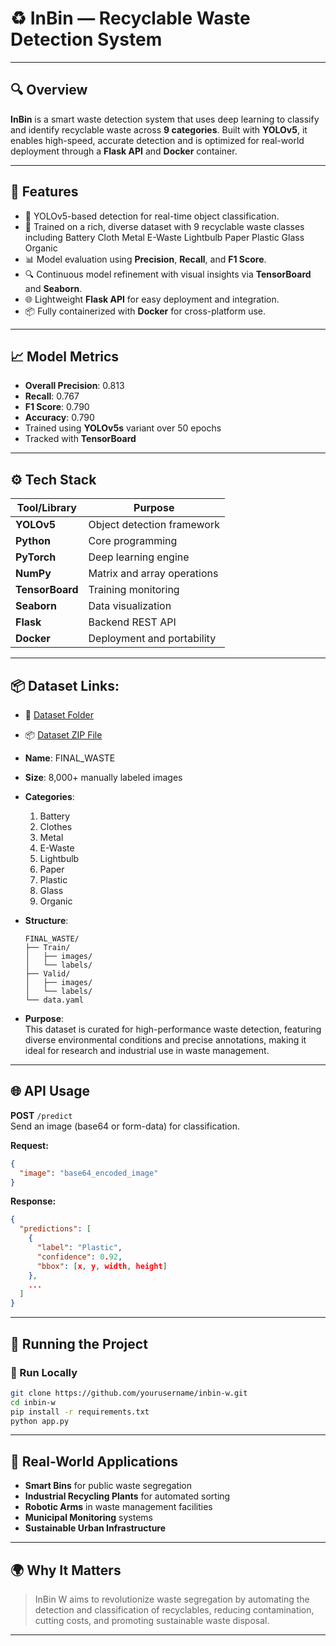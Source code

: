 # ♻️ InBin — Recyclable Waste Detection System

---

## 🔍 Overview

**InBin** is a smart waste detection system that uses deep learning to classify and identify recyclable waste across **9 categories**. Built with **YOLOv5**, it enables high-speed, accurate detection and is optimized for real-world deployment through a **Flask API** and **Docker** container.

---

## 🚀 Features

- 🧠 YOLOv5-based detection for real-time object classification.
- 📂 Trained on a rich, diverse dataset with 9 recyclable waste classes including
  Battery
  Cloth
  Metal
  E-Waste
  Lightbulb
  Paper
  Plastic
  Glass
  Organic
- 📊 Model evaluation using **Precision**, **Recall**, and **F1 Score**.
- 🔍 Continuous model refinement with visual insights via **TensorBoard** and **Seaborn**.
- 🌐 Lightweight **Flask API** for easy deployment and integration.
- 📦 Fully containerized with **Docker** for cross-platform use.

---

## 📈 Model Metrics

- **Overall Precision**: 0.813
- **Recall**: 0.767  
- **F1 Score**: 0.790
- **Accuracy**: 0.790
- Trained using **YOLOv5s** variant over 50 epochs  
- Tracked with **TensorBoard**

---


## ⚙️ Tech Stack

| Tool/Library      | Purpose                                 |
|-------------------|------------------------------------------|
| **YOLOv5**         | Object detection framework               |
| **Python**         | Core programming                        |
| **PyTorch**        | Deep learning engine                     |
| **NumPy**          | Matrix and array operations              |
| **TensorBoard**    | Training monitoring                      |
| **Seaborn**        | Data visualization                       |
| **Flask**          | Backend REST API                         |
| **Docker**         | Deployment and portability               |


---
## 📦 Dataset Links: 
  - 📁 [Dataset Folder](https://drive.google.com/drive/u/2/folders/1ysx3bHxQFpELPFGDEGJUnYwqdgQO5_5K)  
  - 📦 [Dataset ZIP File](https://drive.google.com/file/d/1cYCv07SNT-LkI839StJcXDhFQuqGVOJP/view?usp=sharing)
- **Name**: FINAL_WASTE  
- **Size**: 8,000+ manually labeled images  
- **Categories**:
  1. Battery  
  2. Clothes  
  3. Metal  
  4. E-Waste  
  5. Lightbulb  
  6. Paper  
  7. Plastic  
  8. Glass  
  9. Organic  

- **Structure**:
  ```
  FINAL_WASTE/
  ├── Train/
  │   ├── images/
  │   └── labels/
  ├── Valid/
  │   ├── images/
  │   └── labels/
  └── data.yaml
  ```

- **Purpose**:  
  This dataset is curated for high-performance waste detection, featuring diverse environmental conditions and precise annotations, making it ideal for research and industrial use in waste management.

---




## 🌐 API Usage

**POST** `/predict`  
Send an image (base64 or form-data) for classification.

**Request:**
```json
{
  "image": "base64_encoded_image"
}
```

**Response:**
```json
{
  "predictions": [
    {
      "label": "Plastic",
      "confidence": 0.92,
      "bbox": [x, y, width, height]
    },
    ...
  ]
}
```

---

## 🚢 Running the Project

### 🧪 Run Locally

```bash
git clone https://github.com/yourusername/inbin-w.git
cd inbin-w
pip install -r requirements.txt
python app.py
```

---

## 🌱 Real-World Applications

- **Smart Bins** for public waste segregation  
- **Industrial Recycling Plants** for automated sorting  
- **Robotic Arms** in waste management facilities  
- **Municipal Monitoring** systems  
- **Sustainable Urban Infrastructure**

---

## 🌍 Why It Matters

> InBin W aims to revolutionize waste segregation by automating the detection and classification of recyclables, reducing contamination, cutting costs, and promoting sustainable waste disposal.

---
